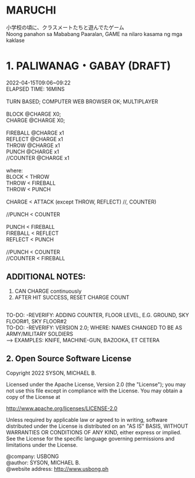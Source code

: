 # MARUCHI
小学校の頃に、クラスメートたちと遊んでたゲーム<br/>
Noong panahon sa Mababang Paaralan, GAME na nilaro kasama ng mga kaklase

# 1. PALIWANAG・GABAY (DRAFT)
2022-04-15T09:06~09:22<br/>
ELAPSED TIME: 16MINS<br/>
<br/>
TURN BASED; COMPUTER WEB BROWSER OK; MULTIPLAYER<br/>
<br/>
BLOCK @CHARGE X0;<br/>
CHARGE @CHARGE X0;<br/>
<br/>
FIREBALL @CHARGE x1<br/>
REFLECT @CHARGE x1<br/>
THROW @CHARGE x1<br/>
PUNCH @CHARGE x1<br/>
//COUNTER @CHARGE x1<br/>
<br/>
where: <br/>
BLOCK < THROW<br/>
THROW < FIREBALL<br/>
THROW < PUNCH<br/>
<br/>
CHARGE < ATTACK (except THROW, REFLECT) //, COUNTER)<br/>
<br/>
//PUNCH < COUNTER<br/>
<br/>
PUNCH < FIREBALL<br/>
FIREBALL < REFLECT<br/>
REFLECT < PUNCH<br/>
<br/>
//PUNCH < COUNTER<br/>
//COUNTER < FIREBALL

## ADDITIONAL NOTES:
1) CAN CHARGE continuously<br/>
2) AFTER HIT SUCCESS, RESET CHARGE COUNT<br/>
<br/>
TO-DO: -REVERIFY: ADDING COUNTER, FLOOR LEVEL, E.G. GROUND, SKY FLOOR#1, SKY FLOOR#2<br/>
TO-DO: -REVERIFY: VERSION 2.0; WHERE: NAMES CHANGED TO BE AS ARMY/MILITARY SOLDIERS<br/>
--> EXAMPLES: KNIFE, MACHINE-GUN, BAZOOKA, ET CETERA

## 2. Open Source Software License
Copyright 2022 SYSON, MICHAEL B.

Licensed under the Apache License, Version 2.0 (the "License"); you may not use this file except in compliance with the License. You may obtain a copy of the License at

   http://www.apache.org/licenses/LICENSE-2.0
  
Unless required by applicable law or agreed to in writing, software distributed under the License is distributed on an "AS IS" BASIS, WITHOUT WARRANTIES OR CONDITIONS OF ANY KIND, either express or implied. See the License for the specific language governing permissions and limitations under the License.

@company: USBONG<br/>
@author: SYSON, MICHAEL B.<br/>
@website address: http://www.usbong.ph<br/>
